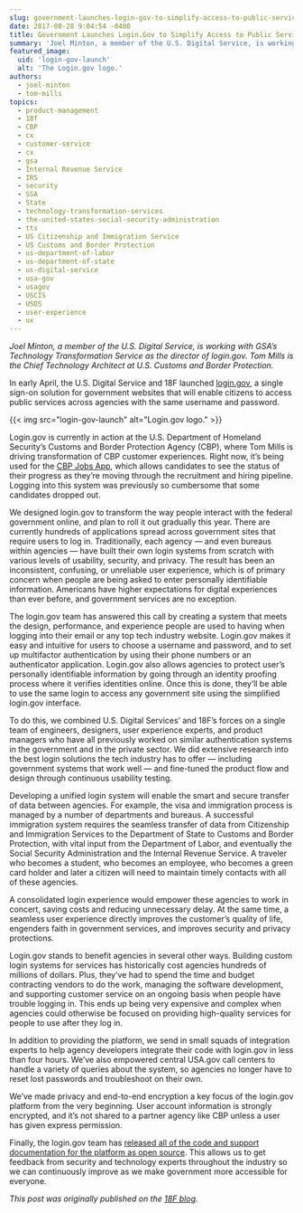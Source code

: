 ```yaml
---
slug: government-launches-login-gov-to-simplify-access-to-public-services
date: 2017-08-28 9:04:54 -0400
title: Government Launches Login.Gov to Simplify Access to Public Services
summary: 'Joel Minton, a member of the U.S. Digital Service, is working with GSA’s Technology Transformation Service as the director of login.gov. Tom Mills is the Chief Technology Architect at U.S. Customs and Border Protection. In early April, the U.S. Digital Service and 18F launched login.gov, a single sign-on solution for government websites that will enable'
featured_image:
  uid: 'login-gov-launch'
  alt: 'The Login.gov logo.'
authors:
  - joel-minton
  - tom-mills
topics:
  - product-management
  - 18f
  - CBP
  - cx
  - customer-service
  - cx
  - gsa
  - Internal Revenue Service
  - IRS
  - security
  - SSA
  - State
  - technology-transformation-services
  - the-united-states-social-security-administration
  - tts
  - US Citizenship and Immigration Service
  - US Customs and Border Protection
  - us-department-of-labor
  - us-department-of-state
  - us-digital-service
  - usa-gov
  - usagov
  - USCIS
  - USDS
  - user-experience
  - ux
---
```


_Joel Minton, a member of the U.S. Digital Service, is working with GSA’s Technology Transformation Service as the director of login.gov. Tom Mills is the Chief Technology Architect at U.S. Customs and Border Protection._

In early April, the U.S. Digital Service and 18F launched [login.gov](https://www.login.gov/), a single sign-on solution for government websites that will enable citizens to access public services across agencies with the same username and password.

{{< img src="login-gov-launch" alt="Login.gov logo." >}}

Login.gov is currently in action at the U.S. Department of Homeland Security’s Customs and Border Protection Agency (CBP), where Tom Mills is driving transformation of CBP customer experiences. Right now, it’s being used for the [CBP Jobs App](https://itunes.apple.com/us/app/cbp-jobs/id1210368989), which allows candidates to see the status of their progress as they’re moving through the recruitment and hiring pipeline. Logging into this system was previously so cumbersome that some candidates dropped out.

We designed login.gov to transform the way people interact with the federal government online, and plan to roll it out gradually this year. There are currently hundreds of applications spread across government sites that require users to log in. Traditionally, each agency — and even bureaus within agencies — have built their own login systems from scratch with various levels of usability, security, and privacy. The result has been an inconsistent, confusing, or unreliable user experience, which is of primary concern when people are being asked to enter personally identifiable information. Americans have higher expectations for digital experiences than ever before, and government services are no exception.

The login.gov team has answered this call by creating a system that meets the design, performance, and experience people are used to having when logging into their email or any top tech industry website. Login.gov makes it easy and intuitive for users to choose a username and password, and to set up multifactor authentication by using their phone numbers or an authenticator application. Login.gov also allows agencies to protect user’s personally identifiable information by going through an identity proofing process where it verifies identities online. Once this is done, they’ll be able to use the same login to access any government site using the simplified login.gov interface.

To do this, we combined U.S. Digital Services’ and 18F’s forces on a single team of engineers, designers, user experience experts, and product managers who have all previously worked on similar authentication systems in the government and in the private sector. We did extensive research into the best login solutions the tech industry has to offer — including government systems that work well — and fine-tuned the product flow and design through continuous usability testing.

Developing a unified login system will enable the smart and secure transfer of data between agencies. For example, the visa and immigration process is managed by a number of departments and bureaus. A successful immigration system requires the seamless transfer of data from Citizenship and Immigration Services to the Department of State to Customs and Border Protection, with vital input from the Department of Labor, and eventually the Social Security Administration and the Internal Revenue Service. A traveler who becomes a student, who becomes an employee, who becomes a green card holder and later a citizen will need to maintain timely contacts with all of these agencies.

A consolidated login experience would empower these agencies to work in concert, saving costs and reducing unnecessary delay. At the same time, a seamless user experience directly improves the customer’s quality of life, engenders faith in government services, and improves security and privacy protections.

Login.gov stands to benefit agencies in several other ways. Building custom login systems for services has historically cost agencies hundreds of millions of dollars. Plus, they’ve had to spend the time and budget contracting vendors to do the work, managing the software development, and supporting customer service on an ongoing basis when people have trouble logging in. This ends up being very expensive and complex when agencies could otherwise be focused on providing high-quality services for people to use after they log in.

In addition to providing the platform, we send in small squads of integration experts to help agency developers integrate their code with login.gov in less than four hours. We’ve also empowered central USA.gov call centers to handle a variety of queries about the system, so agencies no longer have to reset lost passwords and troubleshoot on their own.

We’ve made privacy and end-to-end encryption a key focus of the login.gov platform from the very beginning. User account information is strongly encrypted, and it’s not shared to a partner agency like CBP unless a user has given express permission.

Finally, the login.gov team has [released all of the code and support documentation for the platform as open source](https://github.com/18F?utf8=%E2%9C%93&q=identity). This allows us to get feedback from security and technology experts throughout the industry so we can continuously improve as we make government more accessible for everyone.

_This post was originally published on the [18F blog](https://18f.gsa.gov/2017/08/22/government-launches-login-gov/)._
